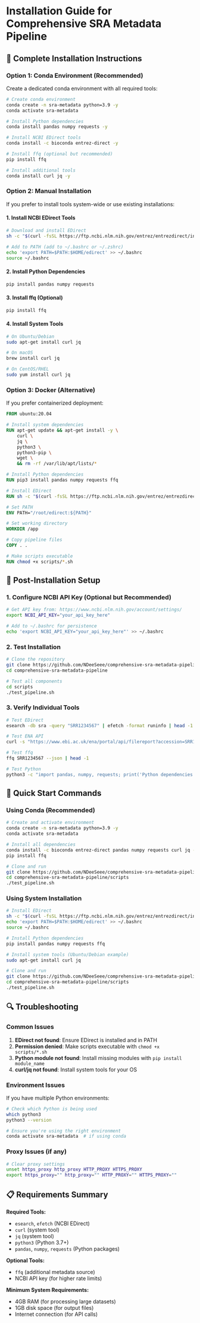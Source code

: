 # Installation Guide for Comprehensive SRA Metadata Pipeline

## 🚀 Complete Installation Instructions

### Option 1: Conda Environment (Recommended)

Create a dedicated conda environment with all required tools:

```bash
# Create conda environment
conda create -n sra-metadata python=3.9 -y
conda activate sra-metadata

# Install Python dependencies
conda install pandas numpy requests -y

# Install NCBI EDirect tools
conda install -c bioconda entrez-direct -y

# Install ffq (optional but recommended)
pip install ffq

# Install additional tools
conda install curl jq -y
```

### Option 2: Manual Installation

If you prefer to install tools system-wide or use existing installations:

#### 1. Install NCBI EDirect Tools
```bash
# Download and install EDirect
sh -c "$(curl -fsSL https://ftp.ncbi.nlm.nih.gov/entrez/entrezdirect/install-edirect.sh)"

# Add to PATH (add to ~/.bashrc or ~/.zshrc)
echo 'export PATH=$PATH:$HOME/edirect' >> ~/.bashrc
source ~/.bashrc
```

#### 2. Install Python Dependencies
```bash
pip install pandas numpy requests
```

#### 3. Install ffq (Optional)
```bash
pip install ffq
```

#### 4. Install System Tools
```bash
# On Ubuntu/Debian
sudo apt-get install curl jq

# On macOS
brew install curl jq

# On CentOS/RHEL
sudo yum install curl jq
```

### Option 3: Docker (Alternative)

If you prefer containerized deployment:

```dockerfile
FROM ubuntu:20.04

# Install system dependencies
RUN apt-get update && apt-get install -y \
    curl \
    jq \
    python3 \
    python3-pip \
    wget \
    && rm -rf /var/lib/apt/lists/*

# Install Python dependencies
RUN pip3 install pandas numpy requests ffq

# Install EDirect
RUN sh -c "$(curl -fsSL https://ftp.ncbi.nlm.nih.gov/entrez/entrezdirect/install-edirect.sh)"

# Set PATH
ENV PATH="/root/edirect:${PATH}"

# Set working directory
WORKDIR /app

# Copy pipeline files
COPY . .

# Make scripts executable
RUN chmod +x scripts/*.sh
```

## 🔧 Post-Installation Setup

### 1. Configure NCBI API Key (Optional but Recommended)
```bash
# Get API key from: https://www.ncbi.nlm.nih.gov/account/settings/
export NCBI_API_KEY="your_api_key_here"

# Add to ~/.bashrc for persistence
echo 'export NCBI_API_KEY="your_api_key_here"' >> ~/.bashrc
```

### 2. Test Installation
```bash
# Clone the repository
git clone https://github.com/NDeeSeee/comprehensive-sra-metadata-pipeline.git
cd comprehensive-sra-metadata-pipeline

# Test all components
cd scripts
./test_pipeline.sh
```

### 3. Verify Individual Tools
```bash
# Test EDirect
esearch -db sra -query "SRR1234567" | efetch -format runinfo | head -1

# Test ENA API
curl -s "https://www.ebi.ac.uk/ena/portal/api/filereport?accession=SRR1234567&result=read_run&fields=run_accession&format=tsv"

# Test ffq
ffq SRR1234567 --json | head -1

# Test Python
python3 -c "import pandas, numpy, requests; print('Python dependencies OK')"
```

## 🎯 Quick Start Commands

### Using Conda (Recommended)
```bash
# Create and activate environment
conda create -n sra-metadata python=3.9 -y
conda activate sra-metadata

# Install all dependencies
conda install -c bioconda entrez-direct pandas numpy requests curl jq -y
pip install ffq

# Clone and run
git clone https://github.com/NDeeSeee/comprehensive-sra-metadata-pipeline.git
cd comprehensive-sra-metadata-pipeline/scripts
./test_pipeline.sh
```

### Using System Installation
```bash
# Install EDirect
sh -c "$(curl -fsSL https://ftp.ncbi.nlm.nih.gov/entrez/entrezdirect/install-edirect.sh)"
echo 'export PATH=$PATH:$HOME/edirect' >> ~/.bashrc
source ~/.bashrc

# Install Python dependencies
pip install pandas numpy requests ffq

# Install system tools (Ubuntu/Debian example)
sudo apt-get install curl jq

# Clone and run
git clone https://github.com/NDeeSeee/comprehensive-sra-metadata-pipeline.git
cd comprehensive-sra-metadata-pipeline/scripts
./test_pipeline.sh
```

## 🔍 Troubleshooting

### Common Issues

1. **EDirect not found**: Ensure EDirect is installed and in PATH
2. **Permission denied**: Make scripts executable with `chmod +x scripts/*.sh`
3. **Python module not found**: Install missing modules with `pip install module_name`
4. **curl/jq not found**: Install system tools for your OS

### Environment Issues

If you have multiple Python environments:
```bash
# Check which Python is being used
which python3
python3 --version

# Ensure you're using the right environment
conda activate sra-metadata  # if using conda
```

### Proxy Issues (if any)
```bash
# Clear proxy settings
unset https_proxy http_proxy HTTP_PROXY HTTPS_PROXY
export https_proxy="" http_proxy="" HTTP_PROXY="" HTTPS_PROXY=""
```

## 📋 Requirements Summary

**Required Tools:**
- `esearch`, `efetch` (NCBI EDirect)
- `curl` (system tool)
- `jq` (system tool)
- `python3` (Python 3.7+)
- `pandas`, `numpy`, `requests` (Python packages)

**Optional Tools:**
- `ffq` (additional metadata source)
- NCBI API key (for higher rate limits)

**Minimum System Requirements:**
- 4GB RAM (for processing large datasets)
- 1GB disk space (for output files)
- Internet connection (for API calls)